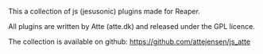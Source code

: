 This a collection of js (jesusonic) plugins made for Reaper.

All plugins are written by Atte (atte.dk) and
released under the GPL licence.

The collection is available on github:
https://github.com/attejensen/js_atte
